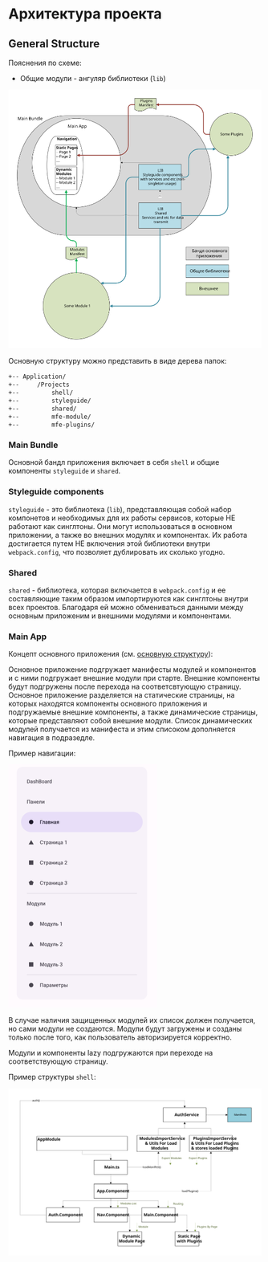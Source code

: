 # Архитектура проекта

## General Structure

Пояснения по схеме:
- Общие модули - ангуляр библиотеки (`lib`)

![Основная структура](./GeneralStructure.svg)

Основную структуру можно представить в виде дерева папок:
```
+-- Application/
+--     /Projects
+--         shell/
+--         styleguide/
+--         shared/
+--         mfe-module/
+--         mfe-plugins/
```

### Main Bundle

Основной бандл приложения включает в себя `shell` и общие компоненты `styleguide` и `shared`.

### Styleguide components

`styleguide` - это библиотека (`lib`), представляющая собой набор компонетов и необходимых для их работы сервисов, которые НЕ работают как синглтоны. Они могут использоваться в основном приложении, а также во внешних модулях и компонентах. Их работа достигается путем НЕ включения этой библиотеки внутри `webpack.config`, что позволяет дублировать их сколько угодно.

### Shared

`shared` - библиотека, которая включается в `webpack.config` и ее составляющие таким образом импортируются как синглтоны внутри всех проектов. Благодаря ей можно обмениваться данными между основным приложеним и внешними модулями и компонентами.

### Main App

Концепт основного приложения (см. [основную структуру](#general-structure)):

Основное приложение подгружает манифесты модулей и компонентов и с ними подгружает внешние модули при старте. Внешние компоненты будут подгружены после перехода на соответсвтующую страницу. Основное приложение разделяется на статические страницы, на которых находятся компоненты основного приложения и подгружаемые внешние компоненты, а также динамические страницы, которые представляют собой внешние модули. Список динамических модулей получается из манифеста и этим списоком дополняется навигация в подразедле. 

Пример навигации:

![Nav](./Navigation.png)

В случае наличия защищенных модулей их список должен получается, но сами модули не создаются. Модули будут загружены и созданы только после того, как пользователь авторизируется корректно.

Модули и компоненты lazy подгружаются при переходе на соответствующую страницу.

Пример структуры `shell`:

![Main App](./MainApp.svg)

